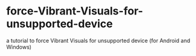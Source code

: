# force-Vibrant-Visuals-for-unsupported-device
a tutorial to force Vibrant Visuals for unsupported device (for Android and Windows)
